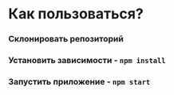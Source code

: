 # Как пользоваться? 

### Склонировать репозиторий 

### Установить зависимости - `npm install`

### Запустить приложение - `npm start`

